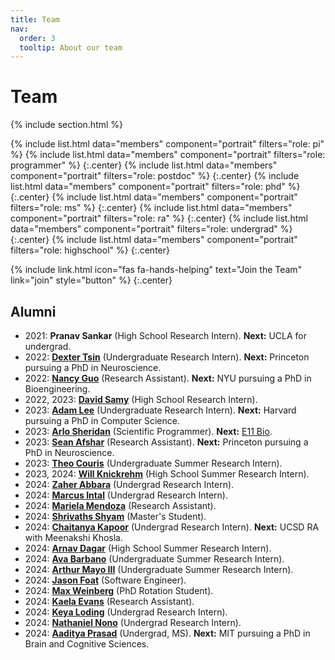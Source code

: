 ```yaml
---
title: Team
nav:
  order: 3
  tooltip: About our team
---
```


# <i class="fas fa-users"></i>Team

{% include section.html %}

{%
  include list.html
  data="members"
  component="portrait"
  filters="role: pi"
%}
{%
  include list.html
  data="members"
  component="portrait"
  filters="role: programmer"
%}
{:.center}
{%
  include list.html
  data="members"
  component="portrait"
  filters="role: postdoc"
%}
{:.center}
{%
  include list.html
  data="members"
  component="portrait"
  filters="role: phd"
%}
{:.center}
{%
  include list.html
  data="members"
  component="portrait"
  filters="role: ms"
%}
{:.center}
{%
  include list.html
  data="members"
  component="portrait"
  filters="role: ra"
%}
{:.center}
{%
  include list.html
  data="members"
  component="portrait"
  filters="role: undergrad"
%}
{:.center}
{%
  include list.html
  data="members"
  component="portrait"
  filters="role: highschool"
%}
{:.center}

{%
  include link.html
  icon="fas fa-hands-helping"
  text="Join the Team"
  link="join"
  style="button"
%}
{:.center}


## Alumni

- 2021: **Pranav Sankar** (High School Research Intern). **Next:** UCLA for undergrad.
- 2022: [**Dexter Tsin**](/members/dexter-tsin.html) (Undergraduate Research Intern). **Next:** Princeton pursuing a PhD in Neuroscience.
- 2022: [**Nancy Guo**](/members/nancy-guo.html) (Research Assistant). **Next:** NYU pursuing a PhD in Bioengineering.
- 2022, 2023: [**David Samy**](/members/david-samy.html) (High School Research Intern).
- 2023: [**Adam Lee**](/members/adam-lee.html) (Undergraduate Research Intern). **Next:** Harvard pursuing a PhD in Computer Science.
- 2023: [**Arlo Sheridan**](/members/arlo-sheridan.html) (Scientific Programmer). **Next:** [E11 Bio](https://e11.bio/).
- 2023: [**Sean Afshar**](/members/sean-afshar.html) (Research Assistant). **Next:** Princeton pursuing a PhD in Neuroscience.
- 2023: [**Theo Couris**](/members/theo-couris.html) (Undergraduate Summer Research Intern).
- 2023, 2024: [**Will Knickrehm**](/members/will-knickrehm.html) (High School Summer Research Intern).
- 2024: [**Zaher Abbara**](/members/zaher-abbara.html) (Undergrad Research Intern).
- 2024: [**Marcus Intal**](/members/marcus-intal.html) (Undergrad Research Intern).
- 2024: [**Mariela Mendoza**](/members/mariela-mendoza.html) (Research Assistant).
- 2024: [**Shrivaths Shyam**](/members/shrivaths-shyam.html) (Master's Student).
- 2024: [**Chaitanya Kapoor**](/members/chaitanya-kapoor.html) (Undergrad Research Intern). **Next:** UCSD RA with Meenakshi Khosla.
- 2024: [**Arnav Dagar**](/members/arnav-dagar.html) (High School Summer Research Intern).
- 2024: [**Ava Barbano**](/members/ava-barbano.html) (Undergraduate Summer Research Intern).
- 2024: [**Arthur Mayo III**](/members/arthur-mayo.html) (Undergraduate Summer Research Intern).
- 2024: [**Jason Foat**](/members/jason-foat.html) (Software Engineer).
- 2024: [**Max Weinberg**](/members/max-weinberg.html) (PhD Rotation Student).
- 2024: [**Kaela Evans**](/members/kaela-evans.html) (Research Assistant).
- 2024: [**Keya Loding**](/members/keya-loding.html) (Undergrad Research Intern).
- 2024: [**Nathaniel Nono**](/members/nathaniel-nono.html) (Undergrad Research Intern).
- 2024: [**Aaditya Prasad**](/members/aaditya-prasad.html) (Undergrad, MS). **Next:** MIT pursuing a PhD in Brain and Cognitive Sciences.